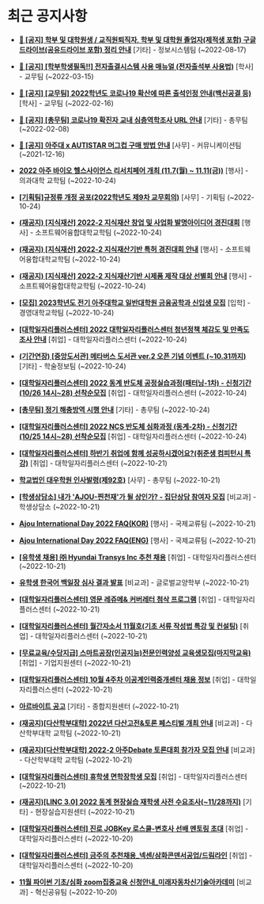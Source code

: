 # 최근 공지사항

* **[📌 [공지] 학부 및 대학원생 / 교직원퇴직자, 학부 및 대학원 졸업자(제적생 포함) 구글드라이브(공유드라이브 포함) 정리 안내](http://ajou.ac.kr/kr/ajou/notice.do?mode=view&amp;articleNo=202858&amp;article.offset=0&amp;articleLimit=30)**
 [기타] - 정보시스템팀 (~2022-08-17)

* **[📌 [공지] [학부학생필독!!] 전자출결시스템 사용 매뉴얼 (전자출석부 사용법)](http://ajou.ac.kr/kr/ajou/notice.do?mode=view&amp;articleNo=192571&amp;article.offset=0&amp;articleLimit=30)**
 [학사] - 교무팀 (~2022-03-15)

* **[📌 [공지] [교무팀] 2022학년도 코로나19 확산에 따른 출석인정 안내(백신공결 등)](http://ajou.ac.kr/kr/ajou/notice.do?mode=view&amp;articleNo=180913&amp;article.offset=0&amp;articleLimit=30)**
 [학사] - 교무팀 (~2022-02-16)

* **[📌 [공지] [총무팀] 코로나19 확진자 교내 심층역학조사 URL 안내](http://ajou.ac.kr/kr/ajou/notice.do?mode=view&amp;articleNo=180493&amp;article.offset=0&amp;articleLimit=30)**
 [기타] - 총무팀 (~2022-02-08)

* **[📌 [공지] 아주대 x AUTISTAR 머그컵 구매 방법 안내](http://ajou.ac.kr/kr/ajou/notice.do?mode=view&amp;articleNo=147976&amp;article.offset=0&amp;articleLimit=30)**
 [사무] - 커뮤니케이션팀 (~2021-12-16)

* **[2022 아주 바이오 헬스사이언스 리서치페어 개최 (11.7(월) ~ 11.11(금))](http://ajou.ac.kr/kr/ajou/notice.do?mode=view&amp;articleNo=205401&amp;article.offset=0&amp;articleLimit=30)**
 [행사] - 의과대학 교학팀 (~2022-10-24)

* **[[기획팀]규정류 개정 공포(2022학년도 제9차 교무회의)](http://ajou.ac.kr/kr/ajou/notice.do?mode=view&amp;articleNo=205398&amp;article.offset=0&amp;articleLimit=30)**
 [사무] - 기획팀 (~2022-10-24)

* **[(재공지) [지식재산] 2022-2 지식재산 창업 및 사업화 발명아이디어 경진대회](http://ajou.ac.kr/kr/ajou/notice.do?mode=view&amp;articleNo=205395&amp;article.offset=0&amp;articleLimit=30)**
 [행사] - 소프트웨어융합대학교학팀 (~2022-10-24)

* **[(재공지) [지식재산] 2022-2 지식재산기반 특허 경진대회 안내](http://ajou.ac.kr/kr/ajou/notice.do?mode=view&amp;articleNo=205394&amp;article.offset=0&amp;articleLimit=30)**
 [행사] - 소프트웨어융합대학교학팀 (~2022-10-24)

* **[(재공지) [지식재산] 2022-2 지식재산기반 시제품 제작 대상 선별회 안내](http://ajou.ac.kr/kr/ajou/notice.do?mode=view&amp;articleNo=205393&amp;article.offset=0&amp;articleLimit=30)**
 [행사] - 소프트웨어융합대학교학팀 (~2022-10-24)

* **[[모집] 2023학년도 전기 아주대학교 일반대학원 금융공학과 신입생 모집](http://ajou.ac.kr/kr/ajou/notice.do?mode=view&amp;articleNo=205390&amp;article.offset=0&amp;articleLimit=30)**
 [입학] - 경영대학교학팀 (~2022-10-24)

* **[[대학일자리플러스센터] 2022 대학일자리플러스센터 청년정책 체감도 및 만족도 조사 안내](http://ajou.ac.kr/kr/ajou/notice.do?mode=view&amp;articleNo=205389&amp;article.offset=0&amp;articleLimit=30)**
 [취업] - 대학일자리플러스센터 (~2022-10-24)

* **[(기간연장) [중앙도서관] 메타버스 도서관 ver.2 오픈 기념 이벤트 (~10.31까지)](http://ajou.ac.kr/kr/ajou/notice.do?mode=view&amp;articleNo=205386&amp;article.offset=0&amp;articleLimit=30)**
 [기타] - 학술정보팀 (~2022-10-24)

* **[[대학일자리플러스센터] 2022 동계 반도체 공정실습과정(패터닝-1차) - 신청기간(10/26 14시~28) 선착순모집](http://ajou.ac.kr/kr/ajou/notice.do?mode=view&amp;articleNo=205384&amp;article.offset=0&amp;articleLimit=30)**
 [취업] - 대학일자리플러스센터 (~2022-10-24)

* **[[총무팀] 정기 해충방역 시행 안내](http://ajou.ac.kr/kr/ajou/notice.do?mode=view&amp;articleNo=205383&amp;article.offset=0&amp;articleLimit=30)**
 [기타] - 총무팀 (~2022-10-24)

* **[[대학일자리플러스센터] 2022 NCS 반도체 심화과정 (동계-2차) - 신청기간(10/25 14시~28) 선착순모집](http://ajou.ac.kr/kr/ajou/notice.do?mode=view&amp;articleNo=205382&amp;article.offset=0&amp;articleLimit=30)**
 [취업] - 대학일자리플러스센터 (~2022-10-24)

* **[[대학일자리플러스센터] 하반기 취업에 함께 성공하시겠어요?(취준생 컴피턴시 특강)](http://ajou.ac.kr/kr/ajou/notice.do?mode=view&amp;articleNo=205372&amp;article.offset=0&amp;articleLimit=30)**
 [취업] - 대학일자리플러스센터 (~2022-10-21)

* **[학교법인 대우학원 인사발령(제92호)](http://ajou.ac.kr/kr/ajou/notice.do?mode=view&amp;articleNo=205371&amp;article.offset=0&amp;articleLimit=30)**
 [사무] - 총무팀 (~2022-10-21)

* **[[학생상담소] 내가 &#x27;AJOU-찐천재&#x27;가 될 상인가? - 집단상담 참여자 모집](http://ajou.ac.kr/kr/ajou/notice.do?mode=view&amp;articleNo=205370&amp;article.offset=0&amp;articleLimit=30)**
 [비교과] - 학생상담소 (~2022-10-21)

* **[Ajou International Day 2022 FAQ(KOR)](http://ajou.ac.kr/kr/ajou/notice.do?mode=view&amp;articleNo=205369&amp;article.offset=0&amp;articleLimit=30)**
 [행사] - 국제교류팀 (~2022-10-21)

* **[Ajou International Day 2022 FAQ(ENG)](http://ajou.ac.kr/kr/ajou/notice.do?mode=view&amp;articleNo=205368&amp;article.offset=0&amp;articleLimit=30)**
 [행사] - 국제교류팀 (~2022-10-21)

* **[[유학생 채용] ㈜ Hyundai Transys Inc 추천 채용](http://ajou.ac.kr/kr/ajou/notice.do?mode=view&amp;articleNo=205365&amp;article.offset=0&amp;articleLimit=30)**
 [취업] - 대학일자리플러스센터 (~2022-10-21)

* **[유학생 한국어 백일장 심사 결과 발표](http://ajou.ac.kr/kr/ajou/notice.do?mode=view&amp;articleNo=205361&amp;article.offset=0&amp;articleLimit=30)**
 [비교과] - 글로벌교양학부 (~2022-10-21)

* **[[대학일자리플러스센터] 영문 레쥬메&amp; 커버레터 첨삭 프로그램](http://ajou.ac.kr/kr/ajou/notice.do?mode=view&amp;articleNo=205360&amp;article.offset=0&amp;articleLimit=30)**
 [취업] - 대학일자리플러스센터 (~2022-10-21)

* **[[대학일자리플러스센터] 월간자소서 11월호(기초 서류 작성법 특강 및 컨설팅)](http://ajou.ac.kr/kr/ajou/notice.do?mode=view&amp;articleNo=205359&amp;article.offset=0&amp;articleLimit=30)**
 [취업] - 대학일자리플러스센터 (~2022-10-21)

* **[[무료교육/수당지급] 스마트공장(인공지능)전문인력양성 교육생모집(마지막교육)](http://ajou.ac.kr/kr/ajou/notice.do?mode=view&amp;articleNo=205358&amp;article.offset=0&amp;articleLimit=30)**
 [취업] - 기업지원센터 (~2022-10-21)

* **[[대학일자리플러스센터] 10월 4주차 이공계인력중개센터 채용 정보](http://ajou.ac.kr/kr/ajou/notice.do?mode=view&amp;articleNo=205351&amp;article.offset=0&amp;articleLimit=30)**
 [취업] - 대학일자리플러스센터 (~2022-10-21)

* **[아르바이트 공고](http://ajou.ac.kr/kr/ajou/notice.do?mode=view&amp;articleNo=205343&amp;article.offset=0&amp;articleLimit=30)**
 [기타] - 종합지원센터 (~2022-10-21)

* **[(재공지)[다산학부대학] 2022년 다산고전&amp;토론 페스티벌 개최 안내](http://ajou.ac.kr/kr/ajou/notice.do?mode=view&amp;articleNo=205342&amp;article.offset=0&amp;articleLimit=30)**
 [비교과] - 다산학부대학 교학팀 (~2022-10-21)

* **[(재공지)[다산학부대학] 2022-2 아주Debate 토론대회 참가자 모집 안내](http://ajou.ac.kr/kr/ajou/notice.do?mode=view&amp;articleNo=205341&amp;article.offset=0&amp;articleLimit=30)**
 [비교과] - 다산학부대학 교학팀 (~2022-10-21)

* **[[대학일자리플러스센터] 휴학생 면학장학생 모집](http://ajou.ac.kr/kr/ajou/notice.do?mode=view&amp;articleNo=205333&amp;article.offset=0&amp;articleLimit=30)**
 [취업] - 대학일자리플러스센터 (~2022-10-21)

* **[(재공지)[LINC 3.0] 2022 동계 현장실습 재학생 사전 수요조사(~11/28까지)](http://ajou.ac.kr/kr/ajou/notice.do?mode=view&amp;articleNo=205332&amp;article.offset=0&amp;articleLimit=30)**
 [기타] - 현장실습지원센터 (~2022-10-21)

* **[[대학일자리플러스센터] 진로 JOBKey 로스쿨-변호사 선배 멘토링 초대](http://ajou.ac.kr/kr/ajou/notice.do?mode=view&amp;articleNo=205324&amp;article.offset=0&amp;articleLimit=30)**
 [취업] - 대학일자리플러스센터 (~2022-10-20)

* **[[대학일자리플러스센터] 금주의 추천채용_넥센/삼화콘덴서공업/드림라인](http://ajou.ac.kr/kr/ajou/notice.do?mode=view&amp;articleNo=205323&amp;article.offset=0&amp;articleLimit=30)**
 [취업] - 대학일자리플러스센터 (~2022-10-20)

* **[11월 파이썬 기초/심화 zoom집중교육 신청안내_미래자동차신기술아카데미](http://ajou.ac.kr/kr/ajou/notice.do?mode=view&amp;articleNo=205317&amp;article.offset=0&amp;articleLimit=30)**
 [비교과] - 혁신공유팀 (~2022-10-20)
